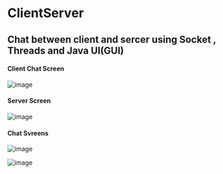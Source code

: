 # ClientServer

## Chat between client and sercer using Socket , Threads and Java UI(GUI)

#### Client Chat Screen

![image](https://github.com/ZeinabAbdien00/Client-Server/assets/105871085/9ba948f3-002a-48aa-8bc3-4f10ad5f9545)

#### Server Screen

![image](https://github.com/ZeinabAbdien00/Client-Server/assets/105871085/7b5ec954-d256-48df-81ad-d0d206e48d7e)

#### Chat Svreens

![image](https://github.com/ZeinabAbdien00/Client-Server/assets/105871085/b2c2abcb-23fb-4fde-8d3a-bc8b6eb7983d)

![image](https://github.com/ZeinabAbdien00/Client-Server/assets/105871085/45f54cfc-8895-40af-af4f-6caf67a9aed6)



